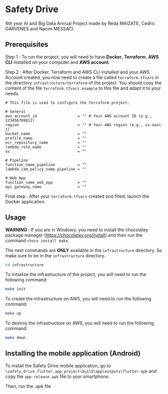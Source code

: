 # Safety Drive
4th year AI and Big Data Annual Project made by Réda MAIZATE, Cédric GARVENES and Nacim MESSACI.

## Prerequisites

Step 1 : To run the project, you will need to have **Docker**, **Terraform**, **AWS CLI** installed on your computer and **AWS account**.

Step 2 : After Docker, Terraform and AWS CLI installed and your AWS Account created, you now need to create a file called `terraform.tfvars` in the directory `infrastructure/terraform` of the project.
You should copy the content of the file `terraform.tfvars.example` to this file and adapt it to your needs.
```
# This file is used to configure the Terraform project.

# General
aws_account_id                  = "" # Your AWS account ID (e.g., 123456789012)
region                          = "" # Your AWS region (e.g., us-east-1)
bucket_name                     = ""
profile_name                    = ""
ecr_repository_name             = ""
lambda_role_name                = ""
os                              = ""

# Pipeline
function_name_pipeline          = ""
lambda_iam_policy_name_pipeline = ""

# Web App
function_name_web_app           = ""
api_gateway_name                = ""
```

Final step : After your `terraform.tfvars` created and filled, launch the Docker application.

## Usage
**_WARNING_** : If you are in Windows, you need to install the chocolatey package manager (https://chocolatey.org/install) and then run the command `choco install make`.

The next commands are **ONLY** available in the `infrastructure` directory. So make sure to be in the `infrastructure` directory.

```bash
cd infrastructure
```

To initialize the infrastructure of the project, you will need to run the following command:

```bash
make init
```

To create the infrastructure on AWS, you will need to run the following command:

```bash
make up
```

To destroy the infrastructure on AWS, you will need to run the following command:

```bash
make down
```

## Installing the mobile application (Android)

To install the Safety Drive mobile application, go to `\safety_drive_flutter_app_project\build\app\outputs\flutter-apk` and copy the `app-release.apk` file to your smartphone.

Then, run the .apk file
